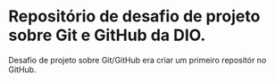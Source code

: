 # Repositório de desafio de projeto sobre Git e GitHub da DIO.  
Desafio de projeto sobre Git/GitHub era criar um primeiro repositór no GitHub.
